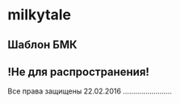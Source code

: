 # milkytale
Шаблон БМК 
------------------------
!Не для распространения!
------------------------

Все права защищены 22.02.2016
........................
